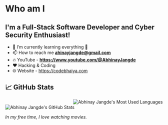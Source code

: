 # Who am I
## I'm a Full-Stack Software Developer and Cyber Security Enthusiast!
- 🌱 I’m currently learning everything 🤣
- 📫 How to reach me **ahinayjangde@gmail.com** 
- 🔥 YouTube - **https://www.youtube.com/@AbhinayJangde**
- ❤️ Hacking & Coding
- 🌐 Website - https://codebhaiya.com
  
## 📈 GitHub Stats

<img align="right" src="https://github-readme-stats.vercel.app/api/top-langs/?username=abhinayjangde&theme=vision-friendly-dark&count_private=true&hide=html" alt="Abhinay Jangde's Most Used Languages" />

<img align="center" src="https://github-readme-stats.vercel.app/api?username=abhinayjangde&show_icons=true&theme=vision-friendly-dark" alt="Abhinay Jangde's GitHub Stats" />

<br>

_In my free time, I love watching movies._
